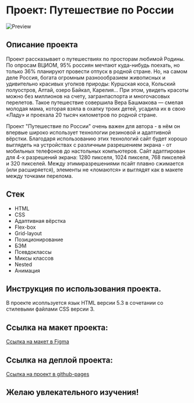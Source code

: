 # Проект: Путешествие по России
![Preview](https://user-images.githubusercontent.com/113699485/222904196-a8bef537-407f-404b-880a-400121bbe52c.jpg)

## Описание проекта
Проект рассказывает о путешествиях по просторам любимой Родины. По опросам ВЦИОМ, 95% россиян мечтают куда-нибудь поехать, но только 36% планируют провести отпуск в родной стране. Но, на самом деле Россия, богата огромным разноообразием живописных и удивительно красивых уголков природы: Куршская коса, Кольский полуостров, Алтай, озеро Байкал, Карелия... При этом, увидеть красоты можно без миллионов на счету, загранпаспорта и многочасовых перелетов. Такое путешествие совершила Вера Башмакова — смелая молодая мама, которая взяла в охапку троих детей, усадила их в свою «Ладу» и проехала 20 тысяч километров по родной стране.   

Проект "Путешествие по России" очень важен для автора - в нём он впервые широко использует технологии резиновой и адаптивной вёрстки. Благодаря использованию этих технологий сайт будет хорошо выглядеть на устройствах с различным разрешением экрана - от мобильных телефонов до настольных компьютеров. Сайт адаптирован для 4-х разрешений экрана: 1280 пикселя, 1024 пикселя, 768 пикселей и 320 пикселей. Между этимиразрешениями псайт плавно сжимается (или расширяется), элементы не «ломаются» и выглядят как в макете между точками перелома.    


## Стек
* HTML
* CSS
* Адаптивная вёрстка
* Flex-box
* Grid-layout
* Позиционирование
* БЭМ
* Псевдоклассы
* Миксы классов
* Nested 
* Анимация

## Инструкция по использования проекта.  
В проекте исопльзуется язык HTML версии 5.3 в сочетании со стилевыми файлами CSS версии 3.

## Ссылка на макет проекта:
[Ссылка на макет в Figma](https://www.figma.com/file/5S2WSbEFL6awjVWJ0NWL8Q/Sprint-3_-Russia-_-desktop-%2B-mobile?node-id=28503%3A0)

## Ссылка на деплой проекта:
[Ссылка на проект в github-pages](https://argayash1.github.io/russian-travel/)

## Желаю увлекательного изучения!
